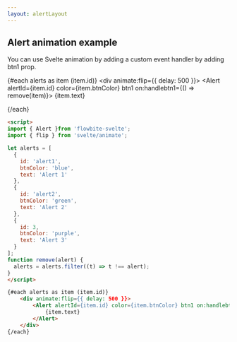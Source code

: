 ```yaml
---
layout: alertLayout
---
```


<script>
  import { Alert }from '$lib/index';
  import { flip } from 'svelte/animate';

	let alerts = [
		{
			id: 'alert1',
			btnColor: 'blue',
			text: 'Alert 1'
		},
		{
			id: 'alert2',
			btnColor: 'green',
			text: 'Alert 2'
		},
		{
			id: 3,
			btnColor: 'purple',
			text: 'Alert 3'
		}
	];
	function remove(alert) {
		alerts = alerts.filter((t) => t !== alert);
	}
</script>


<h2 class="text-2xl w-full text-gray-900 dark:text-white py-8">Alert animation example</h2>

<p class="text-gray-900 dark:text-white py-4 text-lg">You can use Svelte animation by adding a custom event handler by adding btn1 prop.</p>

<div class="rounded-xl w-full my-4 mx-auto bg-gradient-to-r bg-white dark:bg-gray-900 border border-gray-200 dark:border-gray-700 p-2 sm:p-6 h-64">
 
{#each alerts as item (item.id)}
	<div animate:flip={{ delay: 500 }}>
		<Alert alertId={item.id} color={item.btnColor} btn1 on:handlebtn1={() => remove(item)}>
			{item.text}
		</Alert>
	</div>
{/each}
</div>

```html
<script>
import { Alert }from 'flowbite-svelte';
import { flip } from 'svelte/animate';

let alerts = [
  {
    id: 'alert1',
    btnColor: 'blue',
    text: 'Alert 1'
  },
  {
    id: 'alert2',
    btnColor: 'green',
    text: 'Alert 2'
  },
  {
    id: 3,
    btnColor: 'purple',
    text: 'Alert 3'
  }
];
function remove(alert) {
  alerts = alerts.filter((t) => t !== alert);
}
</script>

{#each alerts as item (item.id)}
	<div animate:flip={{ delay: 500 }}>
		<Alert alertId={item.id} color={item.btnColor} btn1 on:handlebtn1={() => remove(item)}>
			{item.text}
		</Alert>
	</div>
{/each}
``` 
